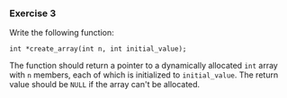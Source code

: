 ### Exercise 3

Write the following function:

`int *create_array(int n, int initial_value);`

The function should return a pointer to a dynamically allocated `int` array with `n` members, each of which is initialized to `initial_value`. The return value should be `NULL` if the array can't be allocated.
